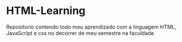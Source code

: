 # HTML-Learning
Repositorio contendo todo meu aprendizado com a linguagem HTML, JavaScript e css no decorrer de meu semestre na faculdade
